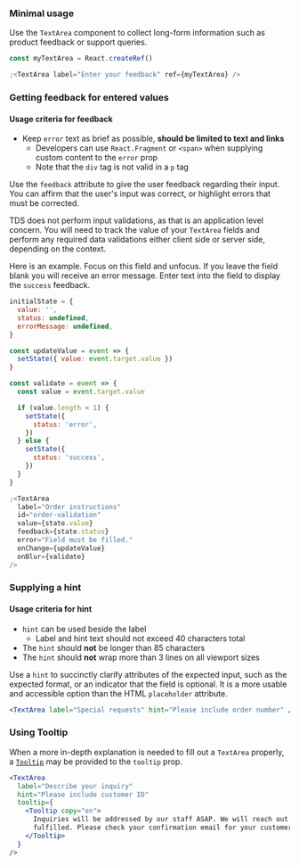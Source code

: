 ### Minimal usage

Use the `TextArea` component to collect long-form information such as product feedback or support queries.

```jsx
const myTextArea = React.createRef()

;<TextArea label="Enter your feedback" ref={myTextArea} />
```

### Getting feedback for entered values

#### Usage criteria for feedback

- Keep `error` text as brief as possible, **should be limited to text and links**
  - Developers can use `React.Fragment` or `<span>` when supplying custom content to the `error` prop
  - Note that the `div` tag is not valid in a `p` tag

Use the `feedback` attribute to give the user feedback regarding their input. You can affirm that the user's input
was correct, or highlight errors that must be corrected.

TDS does not perform input validations, as that is an application level concern. You will need to track the value of your
`TextArea` fields and perform any required data validations either client side or server side, depending on the context.

Here is an example. Focus on this field and unfocus. If you leave the field blank you will receive an error message. Enter text into the field to display the `success` feedback.

```jsx
initialState = {
  value: '',
  status: undefined,
  errorMessage: undefined,
}

const updateValue = event => {
  setState({ value: event.target.value })
}

const validate = event => {
  const value = event.target.value

  if (value.length < 1) {
    setState({
      status: 'error',
    })
  } else {
    setState({
      status: 'success',
    })
  }
}

;<TextArea
  label="Order instructions"
  id="order-validation"
  value={state.value}
  feedback={state.status}
  error="Field must be filled."
  onChange={updateValue}
  onBlur={validate}
/>
```

### Supplying a hint

#### Usage criteria for hint

- `hint` can be used beside the label
  - Label and hint text should not exceed 40 characters total
- The `hint` should **not** be longer than 85 characters
- The `hint` should **not** wrap more than 3 lines on all viewport sizes

Use a `hint` to succinctly clarify attributes of the expected input, such as the expected format, or an indicator
that the field is optional. It is a more usable and accessible option than the HTML `placeholder` attribute.

```jsx
<TextArea label="Special requests" hint="Please include order number" />
```

### Using Tooltip

When a more in-depth explanation is needed to fill out a `TextArea` properly, a [`Tooltip`](#/Forms?id=tooltip) may be provided to the `tooltip` prop.

```jsx
<TextArea
  label="Describe your inquiry"
  hint="Please include customer ID"
  tooltip={
    <Tooltip copy="en">
      Inquiries will be addressed by our staff ASAP. We will reach out if the query cannot be
      fulfilled. Please check your confirmation email for your customer ID.
    </Tooltip>
  }
/>
```
